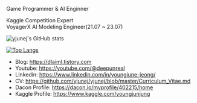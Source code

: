 

Game Programmer & AI Enginner<br/>

Kaggle Competition Expert<br/>
VoyagerX AI Modeling Engineer(21.07 ~ 23.07)<br/>

![yjunej's GitHub stats](https://github-readme-stats-woad-ten-71.vercel.app/api?username=yjunej&show_icons=true&show_private=true&theme=merko)

[![Top Langs](https://github-readme-stats-woad-ten-71.vercel.app/api/top-langs/?username=yjunej&hide=jupyter%notebook)](https://github.com/anuraghazra/github-readme-stats)

* Blog: https://dlaiml.tistory.com
* Youtube: https://youtube.com/@deepunreal
* Linkedin: https://www.linkedin.com/in/youngjune-jeong/
* CV: https://github.com/yjunej/yjunej/blob/master/Curriculum_Vitae.md
* Dacon Profile: https://dacon.io/myprofile/402215/home
* Kaggle Profile: https://www.kaggle.com/youngjunjung
